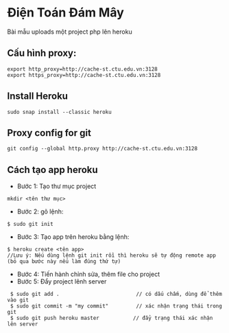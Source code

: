 # Điện Toán Đám Mây
Bài mẫu uploads một project php lên heroku
## Cấu hình proxy:
```
export http_proxy=http://cache-st.ctu.edu.vn:3128
export https_proxy=http://cache-st.ctu.edu.vn:3128
```

## Install Heroku
```
sudo snap install --classic heroku
```
## Proxy config for git
```
git config --global http.proxy http://cache-st.ctu.edu.vn:3128
```
## Cách tạo app heroku

- Bước 1: Tạo thư mục project
```
mkdir <tên thư mục>
```
- Bước 2: gõ lệnh:
```
$ sudo git init
```
- Bước 3: Tạo app trên heroku bằng lệnh:
```
$ heroku create <tên app>
//Lưu ý: Nếu dùng lệnh git init rồi thì heroku sẽ tự động remote app (bỏ qua bước này nếu làm đúng thứ tự)
```

- Bước 4: Tiến hành chỉnh sửa, thêm file cho project
- Bước 5: Đẩy project lênh server
```
 $ sudo git add .                         // có dấu chấm, dùng để thêm vào git
 $ sudo git commit -m "my commit"         // xác nhận trạng thái trong git
 $ sudo git push heroku master           // đẩy trạng thái xác nhận lên server
```
